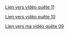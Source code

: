 [Lien vers vidéo quête 11](https://www.loom.com/share/ab38d1aa3b4640c9bdda7b5b10b42db9)

[Lien vers vidéo quête 10](https://www.loom.com/share/1381d58e9cd24abb8ae04e946824af90)

[Lien vers ma vidéo quête 09](https://www.loom.com/share/27a3f00d035c4d9daa1e2fa3bf4d91cd)
